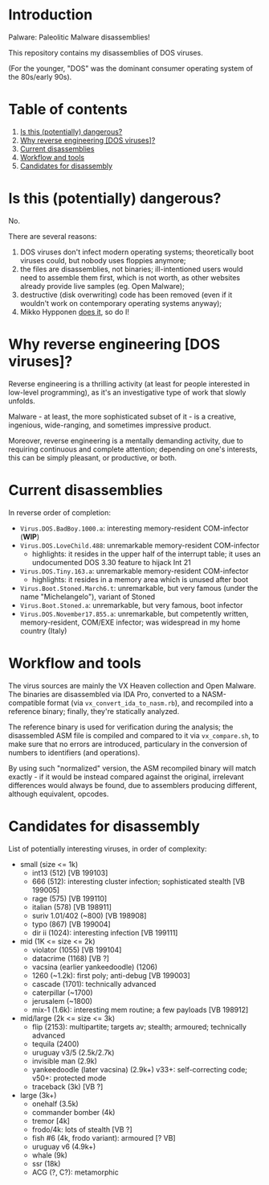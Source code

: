 # Introduction #

Palware: Paleolitic Malware disassemblies!

This repository contains my disassemblies of DOS viruses.

(For the younger, "DOS" was the dominant consumer operating system of the 80s/early 90s).

# Table of contents #

1. [Is this (potentially) dangerous?](#is-this-potentially-dangerous)
2. [Why reverse engineering [DOS viruses]?](#why-reverse-engineering-dos-viruses)
3. [Current disassemblies](#current-disassemblies)
4. [Workflow and tools](#workflow-and-tools)
5. [Candidates for disassembly](#candidates-for-disassembly)

# Is this (potentially) dangerous? #

No.

There are several reasons:

1. DOS viruses don't infect modern operating systems; theoretically boot viruses could, but nobody uses floppies anymore;
2. the files are disassemblies, not binaries; ill-intentioned users would need to assemble them first, which is not worth, as other websites already provide live samples (eg. Open Malware);
3. destructive (disk overwriting) code has been removed (even if it wouldn't work on contemporary operating systems anyway);
4. Mikko Hypponen [does it](https://archive.org/details/malwaremuseum), so do I!

# Why reverse engineering [DOS viruses]? #

Reverse engineering is a thrilling activity (at least for people interested in low-level programming), as it's an investigative type of work that slowly unfolds.

Malware - at least, the more sophisticated subset of it - is a creative, ingenious, wide-ranging, and sometimes impressive product.

Moreover, reverse engineering is a mentally demanding activity, due to requiring continuous and complete attention; depending on one's interests, this can be simply pleasant, or productive, or both.

# Current disassemblies #

In reverse order of completion:

- `Virus.DOS.BadBoy.1000.a`: interesting memory-resident COM-infector (**WIP**)
- `Virus.DOS.LoveChild.488`: unremarkable memory-resident COM-infector
  - highlights: it resides in the upper half of the interrupt table; it uses an undocumented DOS 3.30 feature to hijack Int 21
- `Virus.DOS.Tiny.163.a`: unremarkable memory-resident COM-infector
  - highlights: it resides in a memory area which is unused after boot
- `Virus.Boot.Stoned.March6.t`: unremarkable, but very famous (under the name "Michelangelo"), variant of Stoned
- `Virus.Boot.Stoned.a`: unremarkable, but very famous, boot infector
- `Virus.DOS.November17.855.a`: unremarkable, but competently written, memory-resident, COM/EXE infector; was widespread in my home country (Italy)

# Workflow and tools #

The virus sources are mainly the VX Heaven collection and Open Malware. The binaries are disassembled via IDA Pro, converted to a NASM-compatible format (via `vx_convert_ida_to_nasm.rb`), and recompiled into a reference binary; finally,  they're statically analyzed.

The reference binary is used for verification during the analysis; the disassembled ASM file is compiled and compared to it via `vx_compare.sh`, to make sure that no errors are introduced, particulary in the conversion of numbers to identifiers (and operations).

By using such "normalized" version, the ASM recompiled binary will match exactly - if it would be instead compared against the original, irrelevant differences would always be found, due to assemblers producing different, although equivalent, opcodes.

# Candidates for disassembly #

List of potentially interesting viruses, in order of complexity:

- small (size <= 1k)
  - int13 (512) [VB 199103]
  - 666 (512): interesting cluster infection; sophisticated stealth [VB 199005]
  - rage (575) [VB 199110]
  - italian (578) [VB 198911]
  - suriv 1.01/402 (~800) [VB 198908]
  - typo (867) [VB 199004]
  - dir ii (1024): interesting infection [VB 199111]
- mid  (1K <= size <= 2k)
  - violator (1055) [VB 199104]
  - datacrime (1168) [VB ?]
  - vacsina (earlier yankeedoodle) (1206)
  - 1260 (~1.2k): first poly; anti-debug [VB 199003]
  - cascade (1701): technically advanced
  - caterpillar (~1700)
  - jerusalem (~1800)
  - mix-1 (1.6k): interesting mem routine; a few payloads [VB 198912]
- mid/large   (2k <= size <= 3k)
  - flip (2153): multipartite; targets av; stealth; armoured; technically advanced
  - tequila (2400)
  - uruguay v3/5 (2.5k/2.7k)
  - invisible man (2.9k)
  - yankeedoodle (later vacsina) (2.9k+) v33+: self-correcting code; v50+: protected mode
  - traceback (3k) [VB ?]
- large (3k+)
  - onehalf (3.5k)
  - commander bomber (4k)
  - tremor [4k]
  - frodo/4k: lots of stealth [VB ?]
  - fish #6 (4k, frodo variant): armoured [? VB]
  - uruguay v6 (4.9k+)
  - whale (9k)
  - ssr (18k)
  - ACG (?, C?): metamorphic
